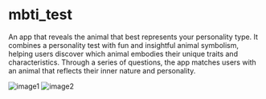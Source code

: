 # mbti_test

An app that reveals the animal that best represents your personality type. It combines a personality test with fun and insightful animal symbolism, helping users discover which animal embodies their unique traits and characteristics. Through a series of questions, the app matches users with an animal that reflects their inner nature and personality.

![image1](https://github.com/user-attachments/assets/70e6797f-3bfa-4fdf-a943-3a7d0d52676e)
![image2](https://github.com/user-attachments/assets/fc68ab02-ed09-4da0-a44c-fa2120dcc9b6)







